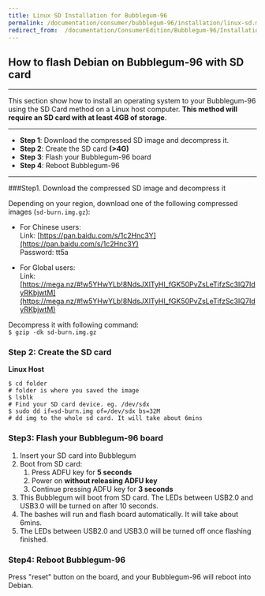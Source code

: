 ```yaml
---
title: Linux SD Installation for Bubblegum-96
permalink: /documentation/consumer/bubblegum-96/installation/linux-sd.md.html
redirect_from:  /documentation/ConsumerEdition/Bubblegum-96/Installation/LinuxSD.md.html
---
```

## How to flash Debian on Bubblegum-96 with SD card
---

This section show how to install an operating system to your Bubblegum-96 using the SD Card method on a Linux host computer. **This method will require an SD card with at least 4GB of storage**.

***

- **Step 1**: Download the compressed SD image and decompress it.  
- **Step 2**: Create the SD card **(>4G)**
- **Step 3**: Flash your Bubblegum-96 board
- **Step 4**: Reboot Bubblegum-96

***

###Step1. Download the compressed SD image and decompress it

Depending on your region, download one of the following compressed images (`sd-burn.img.gz`):  

- For Chinese users:  
Link: [https://pan.baidu.com/s/1c2Hnc3Y](https://pan.baidu.com/s/1c2Hnc3Y)  
Password: tt5a  

- For Global users:  
Link: [https://mega.nz/#!w5YHwYLb!8NdsJXlTyHI_fGK50PvZsLeTifzSc3IQ7IdyRKbjwtM](https://mega.nz/#!w5YHwYLb!8NdsJXlTyHI_fGK50PvZsLeTifzSc3IQ7IdyRKbjwtM)  

Decompress it with following command:  
`$ gzip -dk sd-burn.img.gz`  

### Step 2: Create the SD card

**Linux Host**

`$ cd folder`  
`# folder is where you saved the image`  
`$ lsblk`  
`# Find your SD card device. eg. /dev/sdx`  
`$ sudo dd if=sd-burn.img of=/dev/sdx bs=32M`  
`# dd img to the whole sd card. It will take about 6mins`  

### Step3: Flash your Bubblegum-96 board

1. Insert your SD card into Bubblegum
2. Boot from SD card:  
   1. Press ADFU key for **5 seconds**  
   2. Power on **without releasing ADFU key**  
   3. Continue pressing ADFU key for **3 seconds**  
3. This Bubblegum will boot from SD card. The LEDs between USB2.0 and USB3.0 will be turned on after 10 seconds.  
4. The bashes will run and flash board automatically. It will take about 6mins.
5. The LEDs between USB2.0 and USB3.0 will be turned off once flashing finished.

### Step4: Reboot Bubblegum-96

Press "reset" button on the board, and your Bubblegum-96 will reboot into Debian.

